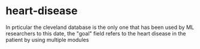 # heart-disease
In prticular the  cleveland database is the  only one that has been used by ML  researchers to this date, the "goal"  field refers to the heart disease in the patient by using multiple modules
